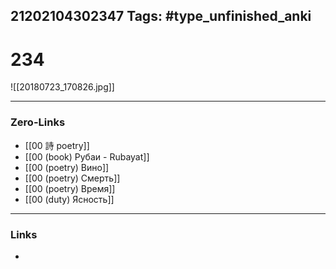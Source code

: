21202104302347
Tags: #type_unfinished_anki 
---
# 234

![[20180723_170826.jpg]]

---
### Zero-Links
- [[00 詩 poetry]]
- [[00 (book) Рубаи - Rubayat]]
- [[00 (poetry) Вино]]
- [[00 (poetry) Смерть]]
- [[00 (poetry) Время]]
- [[00 (duty) Ясность]]
---
### Links
-